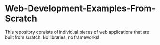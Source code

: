 # Web-Development-Examples-From-Scratch
This repository consists of individual pieces of web applications that are built from scratch.  No libraries, no frameworks!
